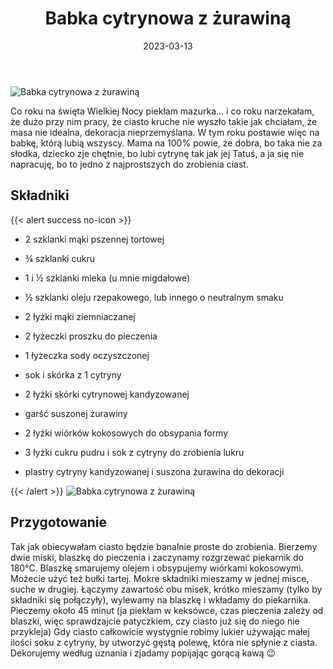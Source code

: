 ﻿---
title: "Babka cytrynowa z żurawiną"
date: 2023-03-13
gallery:
- /img/Babka-cytrynowa/Babka-cytrynowa-1.JPG
- /img/Babka-cytrynowa/Babka-cytrynowa-2.JPG
- /img/Babka-cytrynowa/Babka-cytrynowa-3.JPG
- /img/Babka-cytrynowa/Babka-cytrynowa-4.JPG
- /img/Babka-cytrynowa/Babka-cytrynowa-5.JPG

categories:
- desery
tags:
- ciasto
- wielkanoc
- cytryna
- wegańskie
thumbnailImagePosition: "top"
---
![Babka cytrynowa z żurawiną](/img/Babka-cytrynowa/Babka-cytrynowa-1.JPG)

Co roku na święta Wielkiej Nocy piekłam mazurka… i co roku narzekałam, że dużo przy nim pracy, że ciasto kruche nie wyszło takie jak chciałam, że masa nie idealna, dekoracja nieprzemyślana. W tym roku postawie więc na babkę, którą lubią wszyscy. Mama na 100% powie, że dobra, bo taka nie za słodka, dziecko zje chętnie, bo lubi cytrynę tak jak jej Tatuś, a ja się nie napracuję, bo to jedno z najprostszych do zrobienia ciast. 
<!--more-->

## Składniki
{{< alert success no-icon >}}
- 2 szklanki mąki pszennej tortowej
- ¾ szklanki cukru
- 1 i ½ szklanki mleka (u mnie migdałowe)
- ½ szklanki oleju rzepakowego, lub innego o neutralnym smaku
- 2 łyżki mąki ziemniaczanej
- 2 łyżeczki proszku do pieczenia
- 1 łyżeczka sody oczyszczonej
- sok i skórka z 1 cytryny
- 2 łyżki skórki cytrynowej kandyzowanej
- garść suszonej żurawiny
- 2 łyżki wiórków kokosowych do obsypania formy

- 3 łyżki cukru pudru i sok z cytryny do zrobienia lukru
- plastry cytryny kandyzowanej i suszona żurawina do dekoracji



{{< /alert >}}
![Babka cytrynowa z żurawiną](/img/Babka-cytrynowa/Babka-cytrynowa-3.JPG)
## Przygotowanie
Tak jak obiecywałam ciasto będzie banalnie proste do zrobienia. Bierzemy dwie miski, blaszkę do pieczenia i zaczynamy rozgrzewać piekarnik do 180°C. Blaszkę smarujemy olejem i obsypujemy wiórkami kokosowymi. Możecie użyć też bułki tartej. Mokre składniki mieszamy w jednej misce, suche w drugiej. Łączymy zawartość obu misek, krótko mieszamy (tylko by składniki się połączyły), wylewamy na blaszkę i wkładamy do piekarnika. Pieczemy około 45 minut (ja piekłam w keksówce, czas pieczenia zależy od blaszki, więc sprawdzajcie patyczkiem, czy ciasto już się do niego nie przykleja) 
Gdy ciasto całkowicie wystygnie robimy lukier używając małej ilości soku z cytryny, by utworzyć gęstą polewę, która nie spłynie z ciasta. Dekorujemy według uznania i zjadamy popijając gorącą kawą 😉 
